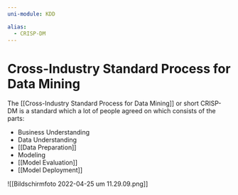 ```yaml
---
uni-module: KDD

alias:
  - CRISP-DM
---
```

# Cross-Industry Standard Process for Data Mining

The [[Cross-Industry Standard Process for Data Mining]] or short CRISP-DM is a standard which a lot of people agreed on which consists of the parts:

- Business Understanding
- Data Understanding
- [[Data Preparation]]
- Modeling
- [[Model Evaluation]]
- [[Model Deployment]]

![[Bildschirmfoto 2022-04-25 um 11.29.09.png]]
